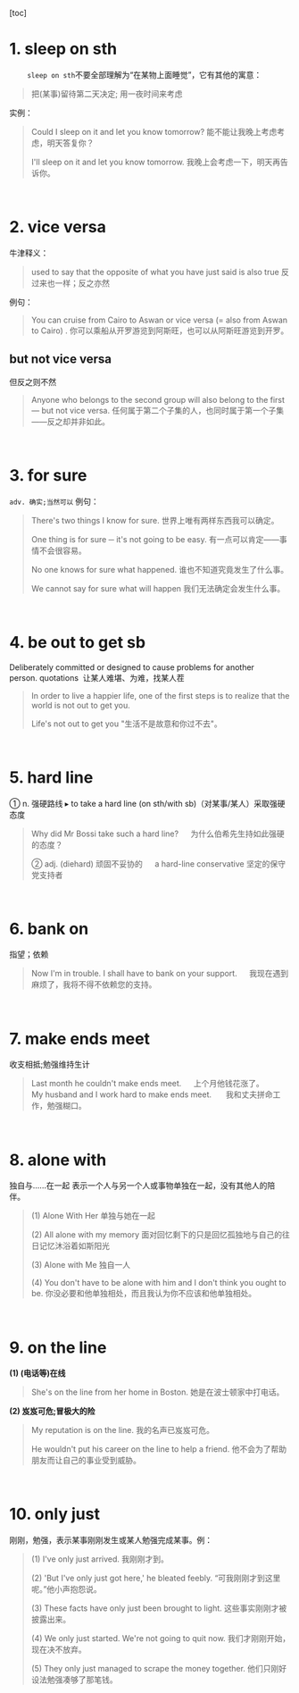 [toc]





# 1. sleep on sth
&emsp;&emsp; `sleep on sth`不要全部理解为“在某物上面睡觉”，它有其他的寓意：
> 把(某事)留待第二天决定; 用一夜时间来考虑
> 
实例：
> Could I sleep on it and let you know tomorrow?
> 能不能让我晚上考虑考虑，明天答复你？
> 
> I'll sleep on it and let you know tomorrow.
> 我晚上会考虑一下，明天再告诉你。
>





&emsp;
&emsp; 
# 2. vice versa
牛津释义：
> used to say that the opposite of what you have just said is also true 
> 反过来也一样；反之亦然
> 
例句：
> You can cruise from Cairo to Aswan or vice versa (= also from Aswan to Cairo) . 
> 你可以乘船从开罗游览到阿斯旺，也可以从阿斯旺游览到开罗。
>
## but not vice versa
但反之则不然
> Anyone who belongs to the second group will also belong to the first — but not vice versa.
> 任何属于第二个子集的人，也同时属于第一个子集——反之却并非如此。
>



&emsp;
&emsp; 
# 3. for sure
`adv. 确实;当然可以`
例句：
> There's two things I know for sure. 
> 世界上唯有两样东西我可以确定。
> 
> One thing is for sure ─ it's not going to be easy. 
> 有一点可以肯定——事情不会很容易。
>
> No one knows for sure what happened. 
> 谁也不知道究竟发生了什么事。
>
> We cannot say for sure what will happen 
> 我们无法确定会发生什么事。
> 



&emsp;
&emsp; 
# 4. be out to get sb
Deliberately committed or designed to cause problems for another person. quotations  
让某人难堪、为难，找某人茬
> In order to live a happier life, one of the first steps is to realize that the world is not out to get you.
> 
> Life's not out to get you  "生活不是故意和你过不去"。
>



&emsp;
&emsp; 
# 5. hard line
① n. 强硬路线 
▸ to take a hard line (on sth/with sb)（对某事/某人）采取强硬态度
> Why did Mr Bossi take such a hard line?
> &emsp; 为什么伯希先生持如此强硬的态度？
> 
> ② adj. (diehard) 顽固不妥协的 
> &emsp; a hard-line conservative 坚定的保守党支持者
> 



&emsp;
&emsp; 
# 6. bank on
指望；依赖
> Now I'm in trouble. I shall have to bank on your support. 
> &emsp; 我现在遇到麻烦了，我将不得不依赖您的支持。
> 



&emsp;
&emsp; 
# 7. make ends meet 
收支相抵;勉强维持生计
> Last month he couldn't make ends meet. 
> &emsp; 上个月他钱花涨了。
> My husband and I work hard to make ends meet. 
> &emsp; 我和丈夫拼命工作，勉强糊口。
> 



&emsp;
&emsp; 
# 8. alone with
独自与......在一起
表示一个人与另一个人或事物单独在一起，没有其他人的陪伴。
> (1) Alone With Her 单独与她在一起
> 
> (2) All alone with my memory 面对回忆剩下的只是回忆孤独地与自己的往日记忆沐浴着如斯阳光
>
> (3) Alone with Me 独自一人
>
> (4) You don't have to be alone with him and I don't think you ought to be. 
> 你没必要和他单独相处，而且我认为你不应该和他单独相处。
> 


&emsp;
&emsp; 
# 9. on the line
**(1) (电话等)在线**
> She's on the line from her home in Boston. 
> 她是在波士顿家中打电话。
> 
**(2) 岌岌可危;冒极大的险**
> My reputation is on the line. 
> 我的名声已岌岌可危。
> 
> He wouldn't put his career on the line to help a friend. 
> 他不会为了帮助朋友而让自己的事业受到威胁。
> 


&emsp;
&emsp; 
# 10. only just
刚刚，勉强，表示某事刚刚发生或某人勉强完成某事。例：
> (1) I've only just arrived. 
> 我刚刚才到。
>
> (2) 'But I've only just got here,' he bleated feebly. 
> “可我刚刚才到这里呢。”他小声抱怨说。
>
> (3) These facts have only just been brought to light. 
> 这些事实刚刚才被披露出来。
>
> (4) We only just started. We're not going to quit now. 
> 我们才刚刚开始，现在决不放弃。
>
> (5) They only just managed to scrape the money together. 
> 他们只刚好设法勉强凑够了那笔钱。
>
